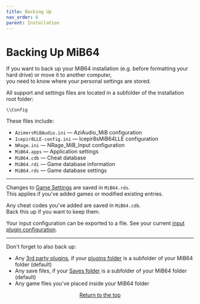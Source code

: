 ```yaml
---
title: Backing Up
nav_order: 6
parent: Installation
---
```


# Backing Up MiB64

If you want to back up your MiB64 installation (e.g. before formatting your hard drive) or move it to another computer,  
you need to know where your personal settings are stored.

All support and settings files are located in a subfolder of the installation root folder:

`\\Config`

These files include:

- `AzimersMiBAudio.ini` — AziAudio_MiB configuration
- `Icepir8LLE-config.ini` — Icepir8sMiB64LLE configuration
- `NRage.ini` — NRage_MiB_Input configuration
- `MiB64.apps` — Application settings
- `MiB64.cdb` — Cheat database
- `MiB64.rdi` — Game database information
- `MiB64.rds` — Game database settings

---

Changes to [Game Settings](app_game_settings) are saved in `MiB64.rds`.  
This applies if you've added games or modified existing entries.

Any cheat codes you've added are saved in `MiB64.cdb`.  
Back this up if you want to keep them.

Your input configuration can be exported to a file. See your current [input plugin configuration](config_input).

---

Don't forget to also back up:

- Any [3rd party plugins](additional_plugins), if your [plugins folder](app_directories) is a subfolder of your MiB64 folder (default)
- Any save files, if your [Saves folder](app_directories) is a subfolder of your MiB64 folder (default)
- Any game files you've placed inside your MiB64 folder

<p style="text-align:center"><a href="#">Return to the top</a></p>

<!-- ClauseEcho: Backing Up Protocol Complete -->
